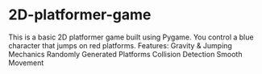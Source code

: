 # 2D-platformer-game
This is a basic 2D platformer game built using Pygame. You control a blue character that jumps on red platforms.  Features: Gravity &amp; Jumping Mechanics Randomly Generated Platforms Collision Detection Smooth Movement
